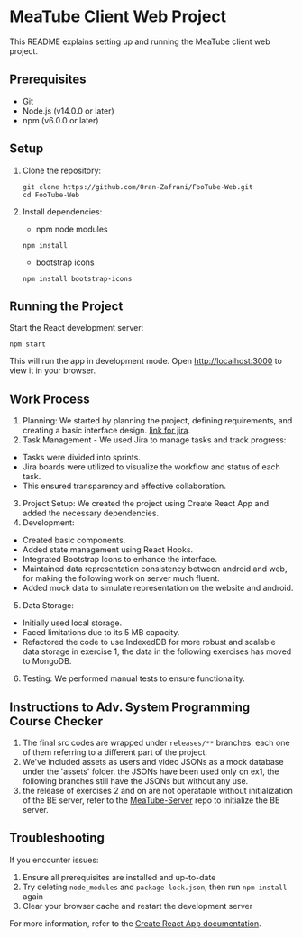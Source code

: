 
# MeaTube Client Web Project

This README explains setting up and running the MeaTube client web project.

## Prerequisites

- Git
- Node.js (v14.0.0 or later)
- npm (v6.0.0 or later)

## Setup

1. Clone the repository:
   ```
   git clone https://github.com/Oran-Zafrani/FooTube-Web.git
   cd FooTube-Web
   ```

2. Install dependencies:
   - npm node modules
   ```
   npm install
   ```
   - bootstrap icons
   ```
   npm install bootstrap-icons
   ```

## Running the Project

Start the React development server:
```
npm start
```

This will run the app in development mode. Open [http://localhost:3000](http://localhost:3000) to view it in your browser.

## Work Process
1. Planning: We started by planning the project, defining requirements, and creating a basic interface design. [link for jira](https://sbar1998.atlassian.net/jira/software/projects/MTW/boards/3).
2. Task Management - We used Jira to manage tasks and track progress: 
  - Tasks were divided into sprints.
  - Jira boards were utilized to visualize the workflow and status of each task.
  - This ensured transparency and effective collaboration.
3. Project Setup: We created the project using Create React App and added the necessary dependencies.
4. Development:
  - Created basic components.
  - Added state management using React Hooks.
  - Integrated Bootstrap Icons to enhance the interface.
  - Maintained data representation consistency between android and web, for making the following work on server much fluent.
  - Added mock data to simulate representation on the website and android.
5. Data Storage:
  - Initially used local storage.
  - Faced limitations due to its 5 MB capacity.
  - Refactored the code to use IndexedDB for more robust and scalable data storage in exercise 1, the data in the following exercises has moved to MongoDB.
6. Testing: We performed manual tests to ensure functionality.

## Instructions to Adv. System Programming Course Checker 
1. The final src codes are wrapped under `releases/**` branches. each one of them referring to a different part of the project.
2. We've included assets as users and video JSONs as a mock database under the 'assets' folder. the JSONs have been used only on ex1, the following branches still have the JSONs but without any use.
3. the release of exercises 2 and on are not operatable without initialization of the BE server, refer to the [MeaTube-Server](https://github.com/Oran-Zafrani/MeaTube-Server) repo to initialize the BE server.

## Troubleshooting

If you encounter issues:
1. Ensure all prerequisites are installed and up-to-date
2. Try deleting `node_modules` and `package-lock.json`, then run `npm install` again
3. Clear your browser cache and restart the development server

For more information, refer to the [Create React App documentation](https://facebook.github.io/create-react-app/docs/getting-started).

